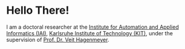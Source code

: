 Hello There!
======
I am a doctoral researcher at the [Institute for Automation and Applied Informatics (IAI)](https://www.iai.kit.edu/english/index.php), [Karlsruhe Institute of Technology (KIT)](https://www.kit.edu/english/index.php), under the supervision of [Prof. Dr. Veit Hagenmeyer](https://www.iai.kit.edu/english/921_1213.php).
